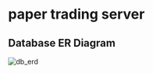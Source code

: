# paper trading server

## Database ER Diagram

![db_erd](https://github.com/nassorc/paper-trading-server/assets/52484866/49377701-c433-4bb8-8927-aeddaf2b6c11)
